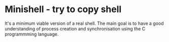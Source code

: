 # Minishell - try to copy shell
It's a minimum viable version of a real shell. The main goal is to have a good understanding of process creation and synchronisation using the C programmming language.
